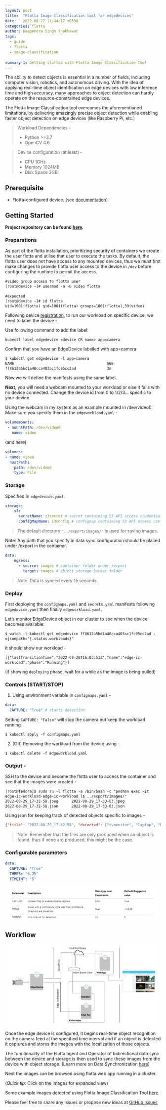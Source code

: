 ```yaml
---
layout: post
title:  "Flotta Image Classification tool for edgedevices"
date:   2022-08-27 11:44:17 +0530
categories: flotta
author: Deependra Singh Shekhawat
tags:
  - guide
  - flotta
  - image-classification
  
summary-1: Getting started with Flotta Image Classification Tool
---
```

The ability to detect objects is essential in a number of fields, including computer vision, robotics, and autonomous driving. With the idea of applying real-time object identification on edge devices with low inference time and high accuracy, many approaches to object detection can hardly operate on the resource-constrained edge devices.

The Flotta Image Classification tool overcomes the aforementioned limitations, by delivering amazingly precise object detection while enabling faster object detection on edge devices (like Raspberry Pi, etc.)

>Workload Dependencies -
>  - Python >=3.7
>  - OpenCV 4.6

>Device configuration (at least) -
> - CPU 1GHz
> - Memory 1024MB
> - Disk Space 2GB

## Prerequisite
- Flotta-configured device. (see [documentation](https://project-flotta.io/documentation/v0_2_0/intro/overview.html))

## Getting Started

**Project repository can be found [here](https://github.com/project-flotta/image-classification).**

### Preparations
As part of the flotta installation, prioritizing security of containers we create the user flotta and utilise that user to execute the tasks.
By default, the flotta user does not have access to any mounted devices, thus we must first make changes to provide flotta user access to the device in `/dev` before configuring the runtime to permit the access.

```shell
#video group access to flotta user 
[root@device ~]# usermod -a -G video flotta

#expected
[root@device ~]# id flotta
uid=1001(flotta) gid=1001(flotta) groups=1001(flotta),39(video)
```

Following device [registration](https://project-flotta.io/flotta/2022/04/15/flotta-and-raspberry-pi.html#installation), to run our workload on specific device, we need to label the device -

Use following command to add the label:
```shell
kubectl label edgedevice <device CR name> app=camera
```

Confirm that you have an EdgeDevice labelled with app=camera
```shell
$ kubectl get edgedevice -l app=camera
NAME                                          AGE
ff8612a5bd1a40cca403ac1fc95cc2ad              3m
```
Now we will define the manifests using the same label.

**Next**, you will need a webcam mounted to your workload or else it fails with no device connected. Change the device id from 0 to 1/2/3... specific to your device.

Using the webcam in my system as an example mounted in /dev/video0. Make sure you specify them in the `edgeworkload.yaml` - 
```yaml
volumemounts:
 - mountPath: /dev/video0
   name: video
```
(and here)
```yaml
volumes:
- name: video 
  hostPath:
    path: /dev/video0
    type: File
```

### Storage
Specified in `edgedevice.yaml`.
```yaml
storage:
    s3:
      secretName: s3secret # secret containing S3 API access credentials
      configMapName: s3config # configmap containing S3 API access configuration options
```
>The default directory `"../export/images/"` is used for saving images.

Note: Any path that you specify in data sync configuration should be placed under /export in the container.
```yaml
data:
    egress:
      - source: images # container folder under /export
        target: images # object storage bucket folder
```
> Note: Data is synced every 15 seconds.

### Deploy
First deploying the `configmaps.yaml` and `secrets.yaml` manifests following `edgedevice.yaml` then finally `edgeworkload.yaml`.

Let’s monitor EdgeDevice object in our cluster to see when the device becomes available:
```shell
$ watch -t kubectl get edgedevice ff8612a5bd1a40cca403ac1fc95cc2ad -ojsonpath="{.status.workloads}"
```
it should show our workload -
```
[{"lastTransitionTime":"2022-08-28T16:03:51Z","name":"edge-ic-workload","phase":"Running"}]
```
(if showing `deploying` phase, wait for a while as the image is being pulled)


### Controls (START/STOP)
1. Using environment variable in `configmaps.yaml` -
```yaml
data:
  CAPTURE: "True" # starts detection 
```
Setting `CAPTURE: "False"` will stop the camera but keep the workload running.
```shell
$ kubectl apply -f configmaps.yaml
```
2. (OR) Removing the workload from the device using -
```shell
$ kubectl delete -f edgeworkload.yaml
```

### Output -

SSH to the device and become the flotta user to access the container and see that the images were created -

```shell
[root@fedora]$ sudo su -l flotta -s /bin/bash -c "podman exec -it edge-ic-workload-edge-ic-workload ls ../export/images/"
2022-08-29_17-32-58.jpeg      2022-08-29_17-33-03.jpeg
2022-08-29_17-32-58.json      2022-08-29_17-33-03.json
```
Using json for keeping track of detected objects specific to images -
```json
{"title": "2022-08-29_17-32-58", "detected": ["tvmonitor", "laptop", "keyboard"]}
```
> Note: Remember that the files are only produced when an object is found, thus if none are produced, this might be the case.

### Configurable parameters 

```yaml
data:
  CAPTURE: "True"
  THRES: "0.25"
  TIMEINT: "5"
```
![Table](/assets/images/flotta_image_classification-table.png)

## Workflow 
![Workflow](/assets/images/flotta_image_classification-workflow.png)

Once the edge device is configured, it begins real-time object recognition on the camera feed at the specified time interval and if an object is detected it captures and stores the images with the localization of those objects. 

The functionality of the Flotta agent and Operator of bidirectional data sync between the device and storage is then used to sync these images from the device with object storage. (Learn more on Data Synchronization [here](https://project-flotta.io/documentation/v0_2_0/operations/data_synchronization.html))

Next the images can be browsed using flotta web app running in a cluster.

(*Quick tip*: Click on the images for expanded view)

Some example images detected using Flotta Image Classification Tool [here](http://www.youtube.com/watch?v=RHNfVsw2V7E).

Please feel free to share any issues or propose new ideas at [GitHub Issues](https://github.com/project-flotta/image-classification/issues)